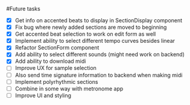 #Future tasks

- [x] Get info on accented beats to display in SectionDisplay component
- [x] Fix bug where newly added sections are moved to beginning
- [x] Get accented beat selection to work on edit form as well
- [x] Implement ability to select different tempo curves besides linear
- [x] Refactor SectionForm component
- [x] Add ability to select different sounds (might need work on backend)
- [x] Add ability to download midi
- [ ] Improve UX for sample selection
- [ ] Also send time signature information to backend when making midi
- [ ] Implement polyrhythmic sections
- [ ] Combine in some way with metronome app
- [ ] Improve UI and styling
